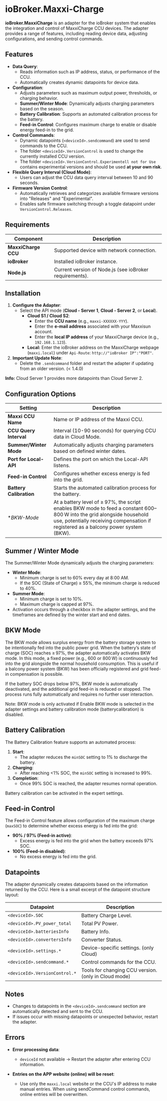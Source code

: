 # ioBroker.Maxxi-Charge

**ioBroker.MaxxiCharge** is an adapter for the ioBroker system that enables the integration and control of MaxxiCharge CCU devices. The adapter provides a range of features, including reading device data, adjusting configurations, and sending control commands.

## Features

- **Data Query**:
    - Reads information such as IP address, status, or performance of the CCU.
    - Automatically creates dynamic datapoints for device data.
- **Configuration**:
    - Adjusts parameters such as maximum output power, thresholds, or charging behavior.
    - **Summer/Winter Mode**: Dynamically adjusts charging parameters based on the season.
    - **Battery Calibration**: Supports an automated calibration process for the battery.
    - **Feed-in Control**: Configures maximum charge to enable or disable energy feed-in to the grid.
- **Control Commands**:
    - Dynamic datapoints (`<deviceId>.sendcommand`) are used to send commands to the CCU.
    - The folder `<deviceId>.VersionControl` is used to change the currently installed CCU version.
    - The folder `<deviceId>.VersionControl.Experimentell not for Use` contains experimental versions and should be used **at your own risk**.
- **Flexible Query Interval (Cloud Mode)**:
    - Users can adjust the CCU data query interval between 10 and 90 seconds.
- **Firmware Version Control**:
    - Automatically retrieves and categorizes available firmware versions into "Releases" and "Experimental".
    - Enables safe firmware switching through a toggle datapoint under `VersionControl.Releases`.

## Requirements

| Component                | Description                                             |
|--------------------------|---------------------------------------------------------|
| **MaxxiCharge CCU**      | Supported device with network connection.               |
| **ioBroker**             | Installed ioBroker instance.                            |
| **Node.js**              | Current version of Node.js (see ioBroker requirements). |

## Installation

1. **Configure the Adapter**:
    - Select the API mode (**Cloud - Server 1**, **Cloud - Server 2**, or **Local**).
        - **Cloud S1 / Cloud S2**:
            - Enter the **CCU name** (e.g., `maxxi-XXXXXX-YYY`).
            - Enter the **e-mail address** associated with your Maxxisun account.
            - Enter the **local IP address** of your MaxxiCharge device (e.g., `192.168.1.123`).
      - **Local:** Enter the ioBroker address on the MaxxiCharge webpage (`maxxi.local`) under `Api-Route`: `http://"ioBroker IP":"PORT"`.
2. **Important Update Note**:
    - Delete the `.sendcommand` folder and restart the adapter if updating from an older version. (< 1.4.0)

**Info:** Cloud Server 1 provides more datapoints than Cloud Server 2.

## Configuration Options

| Setting                 | Description                                                                                                                                                                                                    |
|-------------------------|----------------------------------------------------------------------------------------------------------------------------------------------------------------------------------------------------------------|
| **Maxxi CCU Name**      | Name or IP address of the Maxxi CCU.                                                                                                                                                                           |
| **CCU Query Interval**  | Interval (10-90 seconds) for querying CCU data in Cloud Mode.                                                                                                                                                  |
| **Summer/Winter Mode**  | Automatically adjusts charging parameters based on defined winter dates.                                                                                                                                       |
| **Port for Local-API**  | Defines the port on which the Local-API listens.                                                                                                                                                               |
| **Feed-in Control**     | Configures whether excess energy is fed into the grid.                                                                                                                                                         |
| **Battery Calibration** | Starts the automated calibration process for the battery.                                                                                                                                                      |
| **BKW-Mode*             | At a battery level of ≥ 97%, the script enables BKW mode to feed a constant 600–800 W into the grid alongside household use, potentially receiving compensation if registered as a balcony power system (BKW). |

## Summer / Winter Mode

The Summer/Winter Mode dynamically adjusts the charging parameters:

- **Winter Mode**:
    - Minimum charge is set to 60% every day at 8:00 AM.
    - If the SOC (State of Charge) ≥ 55%, the minimum charge is reduced to 40%.
- **Summer Mode**:
    - Minimum charge is set to 10%.
    - Maximum charge is capped at 97%.
- Activation occurs through a checkbox in the adapter settings, and the timeframes are defined by the winter start and end dates.

## BKW Mode

The BKW mode allows surplus energy from the battery storage system to be intentionally fed into the public power grid.
When the battery’s state of charge (SOC) reaches ≥ 97%, the adapter automatically activates BKW mode.
In this mode, a fixed power (e.g., 600 or 800 W) is continuously fed into the grid alongside the normal household consumption.
This is useful if a balcony power system (BKW) has been officially registered and grid feed-in compensation is possible.

If the battery SOC drops below 97%, BKW mode is automatically deactivated, and the additional grid feed-in is reduced or stopped.
The process runs fully automatically and requires no further user interaction.

Note: BKW mode is only activated if Enable BKW mode is selected in the adapter settings and battery calibration mode (batterycalibration) is disabled.

## Battery Calibration

The Battery Calibration feature supports an automated process:

1. **Start**:
    - The adapter reduces the `minSOC` setting to 1% to discharge the battery.
2. **Charging**:
    - After reaching <1% SOC, the `minSOC` setting is increased to 99%.
3. **Completion**:
    - Once 99% SOC is reached, the adapter resumes normal operation.

Battery calibration can be activated in the expert settings.

## Feed-in Control

The Feed-in Control feature allows configuration of the maximum charge (`maxSOC`) to determine whether excess energy is fed into the grid:

- **90% / 97% (Feed-in active)**:
    - Excess energy is fed into the grid when the battery exceeds 97% SOC.
- **100% (Feed-in disabled)**:
    - No excess energy is fed into the grid.

## Datapoints

The adapter dynamically creates datapoints based on the information returned by the CCU. Here is a small excerpt of the datapoint structure layout:

| Datapoint                     | Description                                          |
|-------------------------------|------------------------------------------------------|
| `<deviceId>.SOC`              | Battery Charge Level.                                |
| `<deviceId>.PV_power_total`   | Total PV Power.                                      |
| `<deviceId>.batteriesInfo`    | Battery Info.                                        |
| `<deviceId>.convertersInfo`   | Converter Status.                                    |
| `<deviceId>.settings.*`       | Device-specific settings. (only Cloud)               |
| `<deviceId>.sendcommand.*`    | Control commands for the CCU.                        |
| `<deviceId>.VersionControl.*` | Tools for changing CCU version. (only in Cloud mode) |

## Notes

- Changes to datapoints in the `<deviceId>.sendcommand` section are automatically detected and sent to the CCU.
- If issues occur with missing datapoints or unexpected behavior, restart the adapter.

## Errors

- **Error processing data**:
    - `deviceId` not available → Restart the adapter after entering CCU information.

- **Entries on the APP website (online) will be reset**:
    - Use only the `maxxi.local` website or the CCU's IP address to make manual entries. When using sendCommand control commands, online entries will be overwritten.

